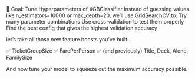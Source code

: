 🎯 Goal: Tune Hyperparameters of XGBClassifier
Instead of guessing values like n_estimators=10000 or max_depth=20, we’ll use GridSearchCV to:
Try many parameter combinations
Use cross-validation to test them properly
Find the best config that gives the highest validation accuracy


let’s take all those new feature boosts you've built:

✅ TicketGroupSize
✅ FarePerPerson
✅ (and previously) Title, Deck, Alone, FamilySize

And now tune your model to squeeze out the maximum accuracy possible.
